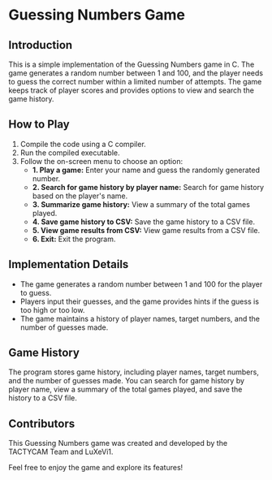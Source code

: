 # Guessing Numbers Game

## Introduction
This is a simple implementation of the Guessing Numbers game in C. The game generates a random number between 1 and 100, and the player needs to guess the correct number within a limited number of attempts. The game keeps track of player scores and provides options to view and search the game history.

## How to Play
1. Compile the code using a C compiler.
2. Run the compiled executable.
3. Follow the on-screen menu to choose an option:
   - **1. Play a game:** Enter your name and guess the randomly generated number.
   - **2. Search for game history by player name:** Search for game history based on the player's name.
   - **3. Summarize game history:** View a summary of the total games played.
   - **4. Save game history to CSV:** Save the game history to a CSV file.
   - **5. View game results from CSV:** View game results from a CSV file.
   - **6. Exit:** Exit the program.

## Implementation Details
- The game generates a random number between 1 and 100 for the player to guess.
- Players input their guesses, and the game provides hints if the guess is too high or too low.
- The game maintains a history of player names, target numbers, and the number of guesses made.

## Game History
The program stores game history, including player names, target numbers, and the number of guesses made. You can search for game history by player name, view a summary of the total games played, and save the history to a CSV file.

## Contributors
This Guessing Numbers game was created and developed by the TACTYCAM Team and LuXeVi1.

Feel free to enjoy the game and explore its features!
